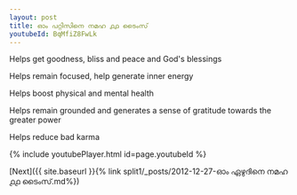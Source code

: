 ```yaml
---
layout: post
title: ഓം പറ്റിസിനെ നമഹ ൧൧ ടൈംസ്
youtubeId: BqMfiZ8FwLk
---
```

 
 
Helps get goodness, bliss and peace and God's blessings
 
Helps remain focused, help generate inner energy 
 
Helps boost physical and mental health 
 
Helps remain grounded and generates a sense of gratitude towards the greater power 
 
Helps reduce bad karma
 
 
 
 


{% include youtubePlayer.html id=page.youtubeId %}
 
[Next]({{ site.baseurl }}{% link  split1/_posts/2012-12-27-ഓം ഏഴുദിനെ നമഹ ൧൧ ടൈംസ്.md%})
 
